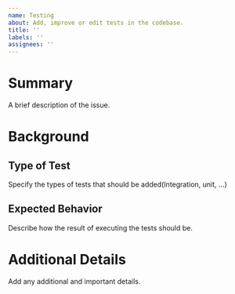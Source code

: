 ```yaml
---
name: Testing
about: Add, improve or edit tests in the codebase.
title: ''
labels: ''
assignees: ''
---
```


<!--
Have you read GDG Algiers' [Code of Conduct?](https://github.com/GDGAlgiers/.github/CODE_OF_CONDUCT.md) By filing an Issue, you are expected to comply with it, including treating everyone with respect.
--> 


# Summary
A brief description of the issue. 

# Background

## Type of Test
Specify the types of tests that should be added(Integration, unit, ...)

## Expected Behavior
Describe how the result of executing the tests should be.

# Additional Details
Add any additional and important details.

